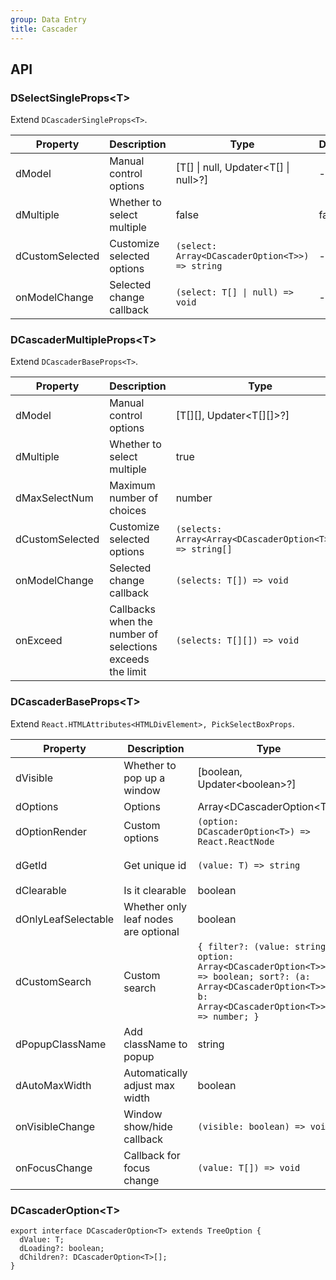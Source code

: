 ```yaml
---
group: Data Entry
title: Cascader
---
```


## API

### DSelectSingleProps\<T\>

Extend `DCascaderSingleProps<T>`.

<!-- prettier-ignore-start -->
| Property | Description | Type | Default | 
| --- | --- | --- | --- | 
| dModel | Manual control options | [T[] \| null, Updater\<T[] \| null\>?] | - |
| dMultiple | Whether to select multiple | false | false |
| dCustomSelected | Customize selected options | `(select: Array<DCascaderOption<T>>) => string`  | - |
| onModelChange | Selected change callback | `(select: T[] \| null) => void` | - |
<!-- prettier-ignore-end -->

### DCascaderMultipleProps\<T\>

Extend `DCascaderBaseProps<T>`.

<!-- prettier-ignore-start -->
| Property | Description | Type | Default | 
| --- | --- | --- | --- | 
| dModel | Manual control options | [T[][], Updater\<T[][]\>?] | - |
| dMultiple | Whether to select multiple | true | false |
| dMaxSelectNum | Maximum number of choices | number | - |
| dCustomSelected | Customize selected options | `(selects: Array<Array<DCascaderOption<T>>>) => string[]` | - |
| onModelChange | Selected change callback | `(selects: T[]) => void` | - |
| onExceed | Callbacks when the number of selections exceeds the limit | `(selects: T[][]) => void` | - |
<!-- prettier-ignore-end -->

### DCascaderBaseProps\<T\>

Extend `React.HTMLAttributes<HTMLDivElement>, PickSelectBoxProps`.

<!-- prettier-ignore-start -->
| Property | Description | Type | Default | 
| --- | --- | --- | --- | 
| dVisible | Whether to pop up a window | [boolean, Updater\<boolean\>?] | - |
| dOptions | Options | Array\<DCascaderOption\<T\>\> | - |
| dOptionRender | Custom options | `(option: DCascaderOption<T>) => React.ReactNode` | - |
| dGetId | Get unique id | `(value: T) => string` | `(value: unknown) => String(value)` |
| dClearable | Is it clearable | boolean | false |
| dOnlyLeafSelectable | Whether only leaf nodes are optional | boolean | true |
| dCustomSearch | Custom search | `{ filter?: (value: string, option: Array<DCascaderOption<T>>) => boolean; sort?: (a: Array<DCascaderOption<T>>, b: Array<DCascaderOption<T>>) => number; }` | - |
| dPopupClassName | Add className to popup | string | - |
| dAutoMaxWidth | Automatically adjust max width | boolean | true |
| onVisibleChange | Window show/hide callback | `(visible: boolean) => void` | - |
| onFocusChange | Callback for focus change | `(value: T[]) => void` | - |
<!-- prettier-ignore-end -->

### DCascaderOption\<T\>

```tsx
export interface DCascaderOption<T> extends TreeOption {
  dValue: T;
  dLoading?: boolean;
  dChildren?: DCascaderOption<T>[];
}
```
